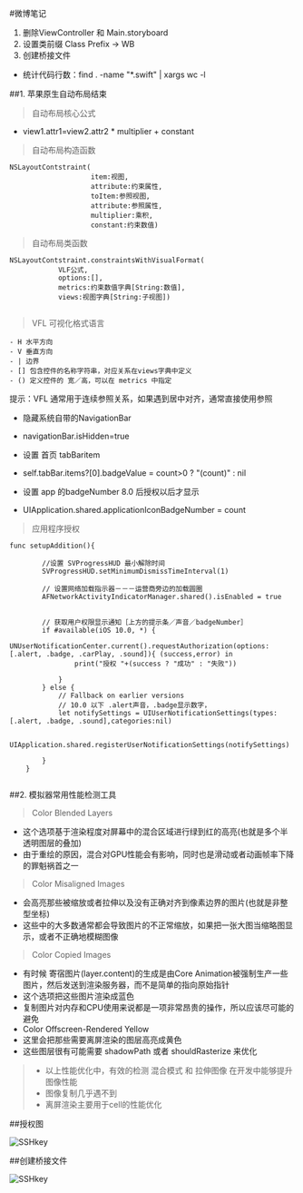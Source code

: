 #微博笔记

1. 删除ViewController 和 Main.storyboard
2. 设置类前缀 Class Prefix -> WB
3. 创建桥接文件

- 统计代码行数：find . -name "*.swift" | xargs wc -l

##1. 苹果原生自动布局结束
> 自动布局核心公式

 - view1.attr1=view2.attr2 * multiplier + constant

> 自动布局构造函数

```
NSLayoutContstraint(
					item:视图,
					attribute:约束属性,
					toItem:参照视图,
					attribute:参照属性,
					multiplier:乘积,
					constant:约束数值)
```

> 自动布局类函数

```
NSLayoutContstraint.constraintsWithVisualFormat(
			VLF公式,
			options:[],
			metrics:约束数值字典[String:数值],
			views:视图字典[String:子视图])
											
```

> VFL 可视化格式语言

	- H 水平方向
	- V 垂直方向
	- | 边界
	- [] 包含控件的名称字符串，对应关系在views字典中定义
	- () 定义控件的 宽／高，可以在 metrics 中指定

提示：VFL 通常用于连续参照关系，如果遇到居中对齐，通常直接使用参照


- 隐藏系统自带的NavigationBar
 - navigationBar.isHidden=true

 
- 设置 首页 tabBaritem
 - self.tabBar.items?[0].badgeValue = count>0 ? "\(count)" : nil

- 设置 app 的badgeNumber  8.0 后授权以后才显示
 - UIApplication.shared.applicationIconBadgeNumber = count

> 应用程序授权

```
func setupAddition(){
        
        //设置 SVProgressHUD 最小解除时间
        SVProgressHUD.setMinimumDismissTimeInterval(1)
        
        // 设置网络加载指示器－－－运营商旁边的加载圆圈
        AFNetworkActivityIndicatorManager.shared().isEnabled = true
        
        
        // 获取用户权限显示通知［上方的提示条／声音／badgeNumber］
        if #available(iOS 10.0, *) {
            UNUserNotificationCenter.current().requestAuthorization(options: [.alert, .badge, .carPlay, .sound]){ (success,error) in
                print("授权 "+(success ? "成功" : "失败"))
                
            }
        } else {
            // Fallback on earlier versions
            // 10.0 以下 .alert声音，.badge显示数字，
            let notifySettings = UIUserNotificationSettings(types:[.alert, .badge, .sound],categories:nil)
            
            UIApplication.shared.registerUserNotificationSettings(notifySettings)
            
        }
    }
    

```

##2. 模拟器常用性能检测工具

> Color Blended Layers

 - 这个选项基于渲染程度对屏幕中的混合区域进行绿到红的高亮(也就是多个半透明图层的叠加)
 - 由于重绘的原因，混合对GPU性能会有影响，同时也是滑动或者动画帧率下降的罪魁祸首之一
 
> Color Misaligned Images

 - 会高亮那些被缩放或者拉伸以及没有正确对齐到像素边界的图片(也就是非整型坐标)
 - 这些中的大多数通常都会导致图片的不正常缩放，如果把一张大图当缩略图显示，或者不正确地模糊图像
 
> Color Copied Images

 - 有时候 寄宿图片(layer.content)的生成是由Core Animation被强制生产一些图片，然后发送到渲染服务器，而不是简单的指向原始指针
 - 这个选项把这些图片渲染成蓝色
 - 复制图片对内存和CPU使用来说都是一项非常昂贵的操作，所以应该尽可能的避免
- Color Offscreen-Rendered Yellow
 - 这里会把那些需要离屏渲染的图层高亮成黄色
 - 这些图层很有可能需要 shadowPath 或者 shouldRasterize 来优化
 
>- 以上性能优化中，有效的检测 混合模式 和 拉伸图像 在开发中能够提升图像性能
>- 图像复制几乎遇不到
>- 离屏渲染主要用于cell的性能优化
 

##授权图

![SSHkey](./images/auth.png)


##创建桥接文件

![SSHkey](./images/创建桥接.jpg)




